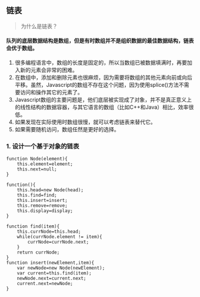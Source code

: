 ## 链表

> 为什么是链表？

#### 队列的底层数据结构是数组，但是有时数组并不是组织数据的最佳数据结构，链表会优于数组。

1. 很多编程语言中，数组的长度是固定的，所以当数组已被数据填满时，再要加入新的元素会非常的困难。
2. 在数组中，添加和删除元素也很麻烦，因为需要将数组的其他元素向前或向后平移。虽然，Javascript的数组不存在这个问题，因为使用splice()方法不需要访问和操作其它的元素了。
3. Javascript数组的主要问题是，他们底层被实现成了对象，并不是真正意义上的线性结构的数据容器，与其它语言的数组（比如C++和Java）相比，效率很低。
4. 如果发现在实际使用时数组很慢，就可以考虑链表来替代它。
5. 如果需要随机访问，数组任然是更好的选择。

### 1. 设计一个基于对象的链表
```
function Node(element){
	this.element=element;
	this.next=null;
}
```
```
function(){
	this.head=new Node(head);
	this.find=find;
	this.insert=insert;
	this.remove=remove;
	this.display=display;
}

function find(item){
	this.currNode=this.head;
	while(currNode.element != item){
		currNode=currNode.next;
	}
	return currNode;
}
function insert(newElement,item){
	var newNode=new Node(newElement);
	var current=this.find(item);
	newNode.next=current.next;
	current.next=newNode;
}
```